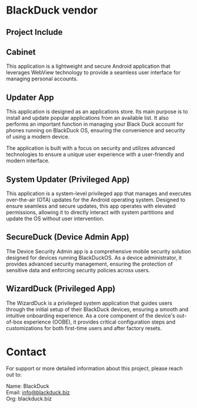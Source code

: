 BlackDuck vendor
===========

Project Include
---------------

## Cabinet

This application is a lightweight and secure Android application that leverages WebView technology to provide a seamless user interface for managing personal accounts.

## Updater App

This application is designed as an applications store. Its main purpose is to install and update popular applications from an available list. 
It also performs an important function in managing your Black Duck account for phones running on BlackDuck OS, ensuring the convenience and security of using a modern device.

The application is built with a focus on security and utilizes advanced technologies to ensure a unique user experience with a user-friendly and modern interface.

## System Updater (Privileged App)

This application is a system-level privileged app that manages and executes over-the-air (OTA) updates for the Android operating system. 
Designed to ensure seamless and secure updates, this app operates with elevated permissions, allowing it to directly interact with system partitions and update the OS without user intervention.

## SecureDuck (Device Admin App)

The Device Security Admin app is a comprehensive mobile security solution designed for devices running BlackDuckOS. 
As a device administrator, it provides advanced security management, ensuring the protection of sensitive data and enforcing security policies across users.

## WizardDuck (Privileged App)

The WizardDuck is a privileged system application that guides users through the initial setup of their BlackDuck devices, ensuring a smooth and intuitive onboarding experience. As a core component of the device's out-of-box experience (OOBE), it provides critical configuration steps and customizations for both first-time users and after factory resets.

# Contact
For support or more detailed information about this project, please reach out to:

Name: BlackDuck \
Email: info@blackduck.biz \
Org: blackduck.biz